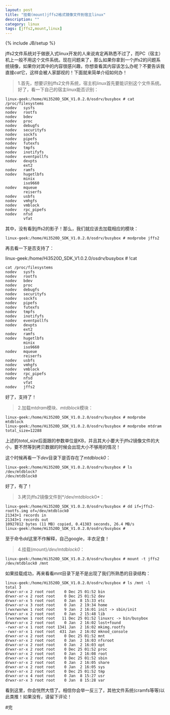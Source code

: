 ```yaml
---
layout: post
title: "挂载(mount)jffs2格式镜像文件到宿主linux"
description: ""
category: linux
tags: [jffs2,mount,linux]
---
```

{% include JB/setup %}  

jffs2文件系统对于做嵌入式linux开发的人来说肯定再熟悉不过了，而PC（宿主）机上一般不用这个文件系统。现在问题来了，那么如果你拿到一个jffs2的问题系统镜像，如果你对其中的内容很感兴趣，你想查看其内容该怎么办呢？不要告诉我直接*cat*它，这样会被人家鄙视的！下面就来简单介绍如何办！  

>1.首先，想要识别jffs2文件系统，宿主机linux首先要能识别这个文件系统。好了，看一下自己的宿主linux能否识别：  
 
	linux-geek:/home/Hi3520D_SDK_V1.0.2.0/osdrv/busybox # cat /proc/filesystems 
	nodev   sysfs
	nodev   rootfs
	nodev   bdev
	nodev   proc
	nodev   debugfs
	nodev   securityfs
	nodev   sockfs
	nodev   pipefs
	nodev   futexfs
	nodev   tmpfs
	nodev   inotifyfs
	nodev   eventpollfs
	nodev   devpts
	        ext2
	nodev   ramfs
	nodev   hugetlbfs
	        minix
	        iso9660
	nodev   mqueue
	        reiserfs
	nodev   usbfs
	nodev   vmhgfs
	nodev   vmblock
	nodev   rpc_pipefs
	nodev   nfsd
	        vfat

其中，没有看到jffs2的影子！那么，我们就应该去加载相应的模块：  

	linux-geek:/home/Hi3520D_SDK_V1.0.2.0/osdrv/busybox # modprobe jffs2  

再去看一下是否支持了：  

linux-geek:/home/Hi3520D_SDK_V1.0.2.0/osdrv/busybox # !cat 

	cat /proc/filesystems 
	nodev   sysfs
	nodev   rootfs
	nodev   bdev
	nodev   proc
	nodev   debugfs
	nodev   securityfs
	nodev   sockfs
	nodev   pipefs
	nodev   futexfs
	nodev   tmpfs
	nodev   inotifyfs
	nodev   eventpollfs
	nodev   devpts
	        ext2
	nodev   ramfs
	nodev   hugetlbfs
	        minix
	        iso9660
	nodev   mqueue
	        reiserfs
	nodev   usbfs
	nodev   vmhgfs
	nodev   vmblock
	nodev   rpc_pipefs
	nodev   nfsd
	        vfat
	nodev   jffs2  

好了，支持了！  

>2.加载*mtdram*模块、*mtdblock*模块：  

	linux-geek:/home/Hi3520D_SDK_V1.0.2.0/osdrv/busybox # modprobe mtdblock  
	linux-geek:/home/Hi3520D_SDK_V1.0.2.0/osdrv/busybox # modprobe mtdram total_size=12288  

上述的*total_size*后面跟的参数单位是KB，并且其大小要大于jffs2镜像文件的大小，要不然等到拷贝数据的时候会出现大小不够用的情况！  

这个时候再看一下*dev*目录下是否存在了*mtdblock0*：  

	linux-geek:/home/Hi3520D_SDK_V1.0.2.0/osdrv/busybox # ls /dev/mtdblock?
	/dev/mtdblock0
好了，有了！  

>3.拷贝jffs2镜像文件到*/dev/mtdblock0*：  

	linux-geek:/home/Hi3520D_SDK_V1.0.2.0/osdrv/busybox # dd if=jffs2-rootfs.img of=/dev/mtdblock0 
	21343+1 records in
	21343+1 records out
	10927812 bytes (11 MB) copied, 0.41383 seconds, 26.4 MB/s
	linux-geek:/home/Hi3520D_SDK_V1.0.2.0/osdrv/busybox #   

至于命令*dd*这里不作解释，自己google，丰衣足食！  

>4.挂载(mount)*/dev/mtdblock0*：  

	linux-geek:/home/Hi3520D_SDK_V1.0.2.0/osdrv/busybox # mount -t jffs2 /dev/mtdblock0 /mnt  

如果挂载成功，再来看看mnt目录下是不是出现了我们所熟悉的目录结构：  

	linux-geek:/home/Hi3520D_SDK_V1.0.2.0/osdrv/busybox # ls /mnt -l
	total 3
	drwxr-xr-x 2 root root    0 Dec 25 01:52 bin
	drwxr-xr-x 2 root root    0 Dec 25 01:52 dev
	drwxr-xr-x 5 root root    0 Jan  8 15:33 etc
	drwxr-xr-x 3 root root    0 Jan  2 19:34 home
	lrwxrwxrwx 1 root root    9 Jan  2 16:01 init -> sbin/init
	drwxr-xr-x 2 root root    0 Jan  2 15:48 lib
	lrwxrwxrwx 1 root root   11 Dec 25 01:52 linuxrc -> bin/busybox
	drwxr-xr-x 2 root root    0 Jan  2 16:02 lost+found
	-rwxr-xr-x 1 root root 1341 Jan  2 16:02 mkimg.rootfs
	-rwxr-xr-x 1 root root  431 Jan  2 16:02 mknod_console
	drwxr-xr-x 2 root root    0 Dec 25 01:52 mnt
	drwxr-xr-x 2 root root    0 Jan  2 16:03 nfsroot
	drwxr-xr-x 2 root root    0 Jan  2 16:03 opt
	drwxr-xr-x 2 root root    0 Dec 25 01:52 proc
	drwxr-xr-x 2 root root    0 Jan  2 16:08 root
	drwxr-xr-x 2 root root    0 Dec 25 01:52 sbin
	drwxr-xr-x 2 root root    0 Jan  2 16:05 share
	drwxr-xr-x 2 root root    0 Jan  2 16:05 sys
	drwxr-xr-x 2 root root    0 Dec 25 01:52 tmp
	drwxr-xr-x 4 root root    0 Jan  8 15:27 usr
	drwxr-xr-x 3 root root    0 Jan  8 15:28 var  

看到这里，你会恍然大悟了。相信你会举一反三了，其他文件系统(cramfs等等)以此类推！如果没有，请留下评论！  

#完